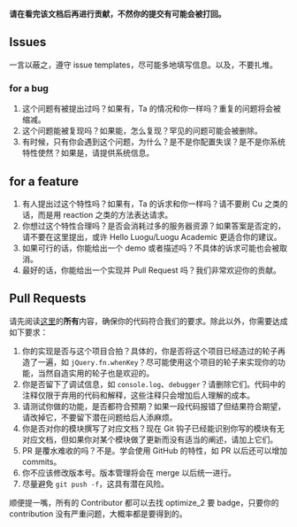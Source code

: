 **请在看完该文档后再进行贡献，不然你的提交有可能会被打回。**

## Issues

一言以蔽之，遵守 issue templates，尽可能多地填写信息。以及，不要扎堆。

### for a bug

1. 这个问题有被提出过吗？如果有，Ta 的情况和你一样吗？重复的问题将会被缩减。
2. 这个问题能被复现吗？如果能，怎么复现？罕见的问题可能会被删除。
3. 有时候，只有你会遇到这个问题，为什么？是不是你配置失误？是不是你系统特性使然？如果是，请提供系统信息。

## for a feature

1. 有人提出过这个特性吗？如果有，Ta 的诉求和你一样吗？请不要刷 Cu 之类的话，而是用 reaction 之类的方法表达请求。
2. 你想过这个特性合理吗？是否会消耗过多的服务器资源？如果答案是否定的，请不要在这里提出，或许 Hello Luogu/Luogu Academic 更适合你的建议。
3. 如果可行的话，你能给出一个 demo 或者描述吗？不具体的诉求可能也会被取消。
4. 最好的话，你能给出一个实现并 Pull Request 吗？我们非常欢迎你的贡献。

## Pull Requests

请先阅读[这里](./doc/contribution.md)的**所有**内容，确保你的代码符合我们的要求。除此以外，你需要达成如下要求：

1. 你的实现是否与这个项目合拍？具体的，你是否将这个项目已经造过的轮子再造了一遍，如 `jQuery.fn.whenKey`？尽可能使用这个项目的轮子来实现你的功能，当然自造实用的轮子也是欢迎的。
2. 你是否留下了调试信息，如 `console.log`、`debugger`？请删除它们。代码中的注释仅限于弃用的代码和解释，这些注释只会增加后人理解的成本。
3. 请测试你做的功能，是否都符合预期？如果一段代码报错了但结果符合期望，请改掉它，不要留下潜在问题给后人添麻烦。
4. 你是否对你的模块撰写了对应文档？现在 Git 钩子已经能识别你写的模块有无对应文档，但如果你对某个模块做了更新而没有适当的阐述，请加上它们。
5. PR 是覆水难收的吗？不是。学会使用 GitHub 的特性，如 PR 以后还可以增加 commits。
6. 你不应该修改版本号。版本管理将会在 merge 以后统一进行。
7. 尽量避免 `git push -f`，这具有潜在风险。

顺便提一嘴，所有的 Contributor 都可以去找 optimize_2 要 badge，只要你的 contribution 没有严重问题，大概率都是要得到的。